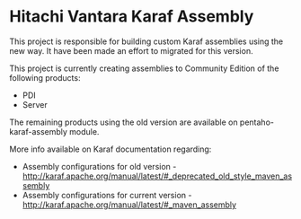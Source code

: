 # Hitachi Vantara Karaf Assembly
This project is responsible for building custom Karaf assemblies using the new way. It have been made an effort to migrated for this version.

This project is currently creating assemblies to Community Edition of the following products:
* PDI
* Server

The remaining products using the old version are available on pentaho-karaf-assembly module.

More info available on Karaf documentation regarding:
* Assembly configurations for old version - http://karaf.apache.org/manual/latest/#_deprecated_old_style_maven_assembly
* Assembly configurations for current version - http://karaf.apache.org/manual/latest/#_maven_assembly



